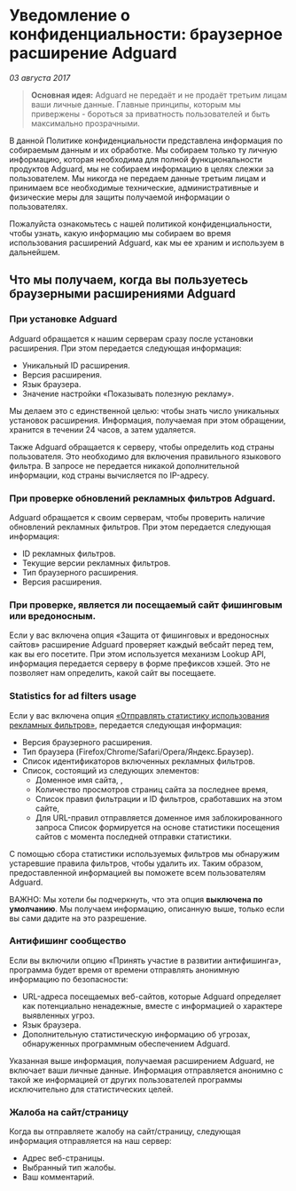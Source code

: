 # Уведомление о конфиденциальности: браузерное расширение Adguard
*03 августа 2017*
> **Основная идея:** Adguard не передаёт и не продаёт третьим лицам ваши личные данные. Главные принципы, которым мы привержены - бороться за приватность пользователей и быть максимально прозрачными.

В данной Политике конфиденциальности представлена информация по собираемым данным и их обработке. Мы собираем только ту личную информацию, которая необходима для полной функциональности продуктов Adguard, мы не собираем информацию в целях слежки за пользователем. Мы никогда не передаем данные третьим лицам и принимаем все необходимые технические, административные и физические меры для защиты получаемой информации о пользователях.

Пожалуйста ознакомьтесь с нашей политикой конфиденциальности, чтобы узнать, какую информацию мы собираем во время использования расширений Adguard, как мы ее храним и используем в дальнейшем.
## Что мы получаем, когда вы пользуетесь браузерными расширениями Adguard
### При установке Adguard
Adguard обращается к нашим серверам сразу после установки расширения. При этом передается следующая информация:
* Уникальный ID расширения.
* Версия расширения.
* Язык браузера.
* Значение настройки «Показывать полезную рекламу».

Мы делаем это с единственной целью: чтобы знать число уникальных установок расширения. Информация, получаемая при этом обращении, хранится в течении 24 часов, а затем удаляется.

Также Adguard обращается к серверу, чтобы определить код страны пользователя. Это необходимо для включения правильного языкового фильтра. В запросе не передается никакой дополнительной информации, код страны вычисляется по IP-адресу.

### При проверке обновлений рекламных фильтров Adguard.
Adguard обращается к своим серверам, чтобы проверить наличие обновлений рекламных фильтров. При этом передается следующая информация:
* ID рекламных фильтров.
* Текущие версии рекламных фильтров.
* Тип браузерного расширения.
* Версия расширения.

### При проверке, является ли посещаемый сайт фишинговым или вредоносным.
Если у вас включена опция «Защита от фишинговых и вредоносных сайтов» расширение Adguard проверяет каждый вебсайт перед тем, как вы его посетите. При этом используется механизм Lookup API, информация передается серверу в форме префиксов хэшей. Это не позволяет нам определить, какой сайт вы посещаете.
 
### Statistics for ad filters usage
Если у вас включена опция [«Отправлять статистику использования рекламных фильтров»](https://kb.adguard.com/ru/general/filter-rules-statistics), передается следующая информация: 
* Версия браузерного расширения.
* Тип браузера (Firefox/Chrome/Safari/Opera/Яндекс.Браузер).
* Список идентификаторов включенных рекламных фильтров.
* Список, состоящий из следующих элементов: 
  * Доменное имя сайта, , 
  * Количество просмотров страниц сайта за последнее время, 
  * Список правил фильтрации и ID фильтров, сработавших на этом сайте, 
  * Для URL-правил отправляется доменное имя заблокированного запроса 
 Список формируется на основе статистики посещения сайтов с момента последней отправки статистики.

С помощью сбора статистики используемых фильтров мы обнаружим устаревшие правила фильтров, чтобы удалить их. Таким образом, предоставленной информацией вы поможете всем пользователям Adguard.

ВАЖНО: Мы хотели бы подчеркнуть, что эта опция **выключена по умолчанию**. Мы получаем информацию, описанную выше, только если вы сами дадите на это разрешение.

### Антифишинг сообщество
Если вы включили опцию «Принять участие в развитии антифишинга», программа будет время от времени отправлять анонимную информацию по безопасности:
* URL-адреса посещаемых веб-сайтов, которые Adguard определяет как потенциально ненадежные, вместе с информацией о характере выявленных угроз.
* Язык браузера.
* Дополнительную статистическую информацию об угрозах, обнаруженных программным обеспечением Adguard.

Указанная выше информация, получаемая расширением Adguard, не включает ваши личные данные. Информация отправляется анонимно с такой же информацией от других пользователей программы исключительно для статистических целей.

### Жалоба на сайт/страницу
Когда вы отправляете жалобу на сайт/страницу, следующая информация отправляется на наш сервер:
* Адрес веб-страницы.
* Выбранный тип жалобы.
* Ваш комментарий.
